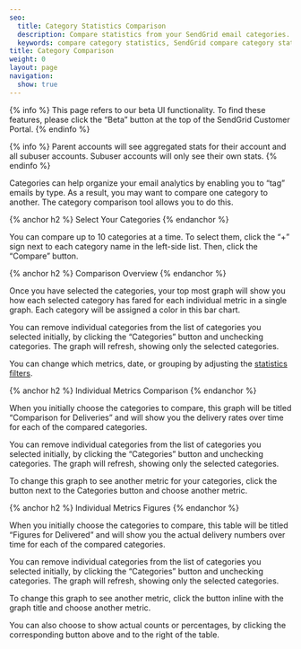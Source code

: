 ```yaml
---
seo:
  title: Category Statistics Comparison
  description: Compare statistics from your SendGrid email categories.
  keywords: compare category statistics, SendGrid compare category statistics, category statistic comparison
title: Category Comparison
weight: 0
layout: page
navigation:
  show: true
---
```


{% info %}
This page refers to our beta UI functionality. To find these features, please click the “Beta” button at the top of the SendGrid Customer Portal.
{% endinfo %}

{% info %}
Parent accounts will see aggregated stats for their account and all subuser accounts. Subuser accounts will only see their own stats.
{% endinfo %}


Categories can help organize your email analytics by enabling you to “tag” emails by type. As a result, you may want to compare one category to another. The category comparison tool allows you to do this.

{% anchor h2 %}
Select Your Categories
{% endanchor %}

You can compare up to 10 categories at a time. To select them, click the “+” sign next to each category name in the left-side list. Then, click the “Compare” button.

{% anchor h2 %}
Comparison Overview
{% endanchor %}

Once you have selected the categories, your top most graph will show you how each selected category has fared for each individual metric in a single graph. Each category will be assigned a color in this bar chart.

You can remove individual categories from the list of categories you selected initially, by clicking the “Categories” button and unchecking categories. The graph will refresh, showing only the selected categories.

You can change which metrics, date, or grouping by adjusting the [statistics filters]({{root_url}}/User_Guide/Statistics/index.html#-Statistics-Filters).

{% anchor h2 %}
Individual Metrics Comparison
{% endanchor %}

When you initially choose the categories to compare, this graph will be titled “Comparison for Deliveries” and will show you the delivery rates over time for each of the compared categories.

You can remove individual categories from the list of categories you selected initially, by clicking the “Categories” button and unchecking categories. The graph will refresh, showing only the selected categories.

To change this graph to see another metric for your categories, click the button next to the Categories button and choose another metric.

{% anchor h2 %}
Individual Metrics Figures
{% endanchor %}

When you initially choose the categories to compare, this table will be titled “Figures for Delivered” and will show you the actual delivery numbers over time for each of the compared categories.

You can remove individual categories from the list of categories you selected initially, by clicking the “Categories” button and unchecking categories. The graph will refresh, showing only the selected categories.

To change this graph to see another metric, click the button inline with the graph title and choose another metric.

You can also choose to show actual counts or percentages, by clicking the corresponding button above and to the right of the table.
